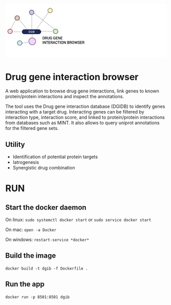 ![alt text](https://github.com/mghezaiel/Drug-gene-interaction-browser/blob/master/5AF7A9B2-4183-4BBE-8454-D6A9A81EA79F_4_5005_c.jpeg)
# Drug gene interaction browser 

A web application to browse drug gene interactions, link genes to known protein/protein interactions and inspect the annotations. 

The tool uses the Drug gene interaction database (DGIDB) to identify genes interacting with a target drug. 
Interacting genes can be filtered by interaction type, interaction score, and linked to protein/protein interactions from databases such as MINT. 
It also allows to query uniprot annotations for the filtered gene sets. 

## Utility
- Identification of potential protein targets 
- Iatrogenesis
- Synergistic drug combination 

# RUN 

## Start the docker daemon 

On linux: 
	```
	sudo systemctl docker start
	```
	or
	```
	sudo service docker start
	```
	
On mac: ```
	open -a Docker 
	```
	
On windows:
	```
	restart-service *docker*
	```

## Build the image 

```docker build -t dgib -f Dockerfile .```

## Run the app 
```docker run -p 8501:8501 dgib```


